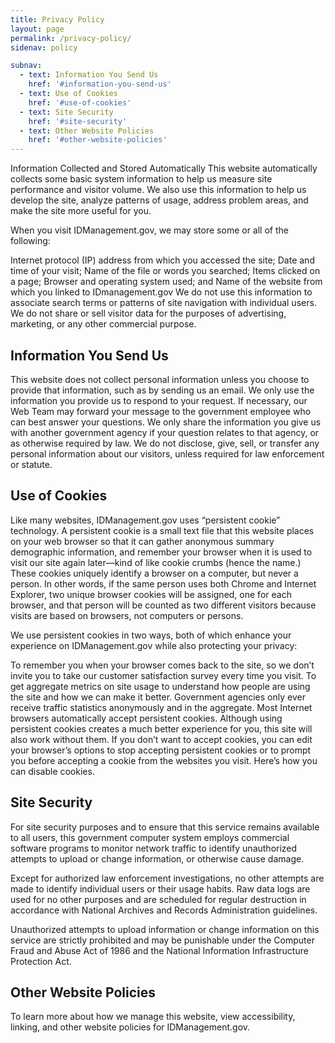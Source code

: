 ```yaml
---
title: Privacy Policy
layout: page
permalink: /privacy-policy/
sidenav: policy

subnav:
  - text: Information You Send Us
    href: '#information-you-send-us'
  - text: Use of Cookies
    href: '#use-of-cookies'
  - text: Site Security
    href: '#site-security'
  - text: Other Website Policies
    href: '#other-website-policies'
---
```


Information Collected and Stored Automatically
This website automatically collects some basic system information to help us measure site performance and visitor volume. We also use this information to help us develop the site, analyze patterns of usage, address problem areas, and make the site more useful for you.

When you visit IDManagement.gov, we may store some or all of the following:

Internet protocol (IP) address from which you accessed the site;
Date and time of your visit;
Name of the file or words you searched;
Items clicked on a page;
Browser and operating system used; and
Name of the website from which you linked to IDmanagement.gov
We do not use this information to associate search terms or patterns of site navigation with individual users. We do not share or sell visitor data for the purposes of advertising, marketing, or any other commercial purpose.

## Information You Send Us

This website does not collect personal information unless you choose to provide that information, such as by sending us an email. We only use the information you provide us to respond to your request. If necessary, our Web Team may forward your message to the government employee who can best answer your questions. We only share the information you give us with another government agency if your question relates to that agency, or as otherwise required by law. We do not disclose, give, sell, or transfer any personal information about our visitors, unless required for law enforcement or statute.

## Use of Cookies

Like many websites, IDManagement.gov uses “persistent cookie” technology. A persistent cookie is a small text file that this website places on your web browser so that it can gather anonymous summary demographic information, and remember your browser when it is used to visit our site again later—kind of like cookie crumbs (hence the name.) These cookies uniquely identify a browser on a computer, but never a person. In other words, if the same person uses both Chrome and Internet Explorer, two unique browser cookies will be assigned, one for each browser, and that person will be counted as two different visitors because visits are based on browsers, not computers or persons.

We use persistent cookies in two ways, both of which enhance your experience on IDManagement.gov while also protecting your privacy:

To remember you when your browser comes back to the site, so we don’t invite you to take our customer satisfaction survey every time you visit.
To get aggregate metrics on site usage to understand how people are using the site and how we can make it better. Government agencies only ever receive traffic statistics anonymously and in the aggregate.
Most Internet browsers automatically accept persistent cookies. Although using persistent cookies creates a much better experience for you, this site will also work without them. If you don’t want to accept cookies, you can edit your browser’s options to stop accepting persistent cookies or to prompt you before accepting a cookie from the websites you visit. Here’s how you can disable cookies.

## Site Security

For site security purposes and to ensure that this service remains available to all users, this government computer system employs commercial software programs to monitor network traffic to identify unauthorized attempts to upload or change information, or otherwise cause damage.

Except for authorized law enforcement investigations, no other attempts are made to identify individual users or their usage habits. Raw data logs are used for no other purposes and are scheduled for regular destruction in accordance with National Archives and Records Administration guidelines.

Unauthorized attempts to upload information or change information on this service are strictly prohibited and may be punishable under the Computer Fraud and Abuse Act of 1986 and the National Information Infrastructure Protection Act.

## Other Website Policies

To learn more about how we manage this website, view accessibility, linking, and other website policies for IDManagement.gov.
